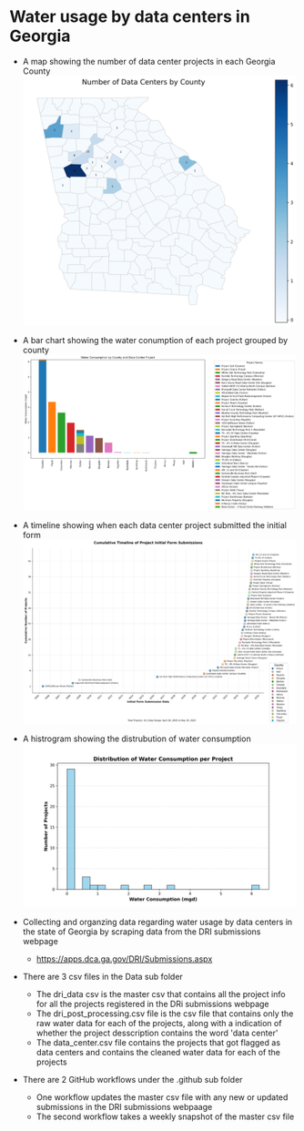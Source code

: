 # Water usage by data centers in Georgia

* A map showing the number of data center projects in each Georgia County
![data_center_water_data_county_map_matplotlib](visualizations/data_center_water_data_county_map_matplotlib.png)
* A bar chart showing the water conumption of each project grouped by county
![data_center_water_data_bar_chart_matplotlib](visualizations/data_center_water_data_bar_chart_matplotlib.png)
* A timeline showing when each data center project submitted the initial form
![data_center_data_center_timeline_matplotlib](visualizations/data_center_data_center_timeline_matplotlib.png)
* A histrogram showing the distrubution of water consumption
![data_center_water_consumption_histogram_matplotlib](visualizations/data_center_water_consumption_histogram_matplotlib.png)

* Collecting and organzing data regarding water usage by data centers in the state of Georgia by scraping data from the DRI submissions webpage
  - https://apps.dca.ga.gov/DRI/Submissions.aspx
* There are 3 csv files in the Data sub folder
  - The dri_data csv is the master csv that contains all the project info for all the projects registered in the DRi submissions webpage
  - The dri_post_processing.csv file is the csv file that contains only the raw water data for each of the projects, along with a indication of whether the project desscription contains the word 'data center'
  - The data_center.csv file contains the projects that got flagged as data centers and contains the cleaned water data for each of the projects
* There are 2 GitHub workflows under the .github sub folder
  - One workflow updates the master csv file with any new or updated submissions in the DRI submissions webpaage
  - The second workflow takes a weekly snapshot of the master csv file
